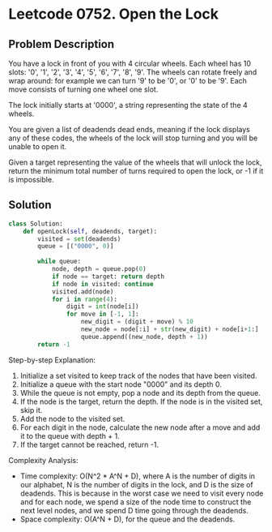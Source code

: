 # Leetcode 0752. Open the Lock

## Problem Description
You have a lock in front of you with 4 circular wheels. Each wheel has 10 slots: '0', '1', '2', '3', '4', '5', '6', '7', '8', '9'. The wheels can rotate freely and wrap around: for example we can turn '9' to be '0', or '0' to be '9'. Each move consists of turning one wheel one slot.

The lock initially starts at '0000', a string representing the state of the 4 wheels.

You are given a list of deadends dead ends, meaning if the lock displays any of these codes, the wheels of the lock will stop turning and you will be unable to open it.

Given a target representing the value of the wheels that will unlock the lock, return the minimum total number of turns required to open the lock, or -1 if it is impossible.

## Solution
```python
class Solution:
    def openLock(self, deadends, target):
        visited = set(deadends)
        queue = [("0000", 0)]
        
        while queue:
            node, depth = queue.pop(0)
            if node == target: return depth
            if node in visited: continue
            visited.add(node)
            for i in range(4):
                digit = int(node[i])
                for move in [-1, 1]:
                    new_digit = (digit + move) % 10
                    new_node = node[:i] + str(new_digit) + node[i+1:]
                    queue.append((new_node, depth + 1))
        return -1
```

Step-by-step Explanation: 
1. Initialize a set visited to keep track of the nodes that have been visited.
2. Initialize a queue with the start node "0000" and its depth 0.
3. While the queue is not empty, pop a node and its depth from the queue.
4. If the node is the target, return the depth. If the node is in the visited set, skip it.
5. Add the node to the visited set.
6. For each digit in the node, calculate the new node after a move and add it to the queue with depth + 1.
7. If the target cannot be reached, return -1.

Complexity Analysis: 
- Time complexity: O(N^2 * A^N + D), where A is the number of digits in our alphabet, N is the number of digits in the lock, and D is the size of deadends. This is because in the worst case we need to visit every node and for each node, we spend a size of the node time to construct the next level nodes, and we spend D time going through the deadends.
- Space complexity: O(A^N + D), for the queue and the deadends.